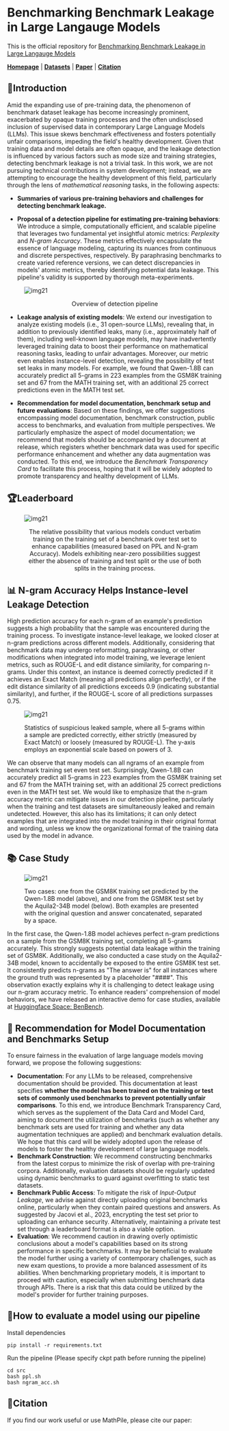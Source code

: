 # Benchmarking Benchmark Leakage in Large Langauge Models

This is the official repository for [Benchmarking Benchmark Leakage in Large Langauge Models]()

[**Homepage**](https://gair-nlp.github.io/benbench/) |
[**Datasets**](https://huggingface.co/datasets/GAIR/MathPile) | 
[**Paper**](https://huggingface.co/papers/) | 
[**Citation**](https://github.com/GAIR-NLP/MathPile?tab=readme-ov-file#citation)







## 🚀Introduction

Amid the expanding use of pre-training data, the phenomenon of benchmark dataset leakage has become increasingly prominent, exacerbated by opaque training processes and the often undisclosed inclusion of supervised data in contemporary Large Language Models (LLMs). This issue skews benchmark effectiveness and fosters potentially unfair comparisons, impeding the field's healthy development.  Given that training data and model details are often opaque, and the leakage detection is influenced by various factors such as mode size and training strategies, detecting benchmark leakage is not a trivial task. In this work, we are not pursuing technical contributions in system development; instead, we are attempting to encourage the healthy development of this field, particularly through the lens of *mathematical reasoning* tasks, in the following aspects:



- **Summaries of various pre-training behaviors and challenges for detecting benchmark leakage.**

- **Proposal of a detection pipeline for estimating pre-training behaviors**: We introduce a simple, computationally efficient, and scalable pipeline that leverages two fundamental yet insightful atomic metrics: *Perplexity* and *N-gram Accuracy*. These metrics effectively encapsulate the essence of language modeling, capturing its nuances from continuous and discrete perspectives, respectively. By paraphrasing benchmarks to create varied reference versions, we can detect discrepancies in models' atomic metrics, thereby identifying potential data leakage. This pipeline's validity is supported by thorough meta-experiments.


<figure >
<img src="static/images/detection-pipeline.png"  alt="img21"/>
<figcaption>
<center><p>Overview of detection pipeline</p></center>
</figcaption>            
</figure>

- **Leakage analysis of existing models**: We extend our investigation to analyze existing models (i.e., 31 open-source LLMs), revealing that, in addition to previously identified leaks, many (i.e., approximately half of them), including well-known language models, may have inadvertently leveraged training data to boost their performance on mathematical reasoning tasks, leading to unfair advantages. Moreover, our metric even enables instance-level detection, revealing the possibility of test set leaks in many models. For example, we found that Qwen-1.8B can accurately predict all 5-grams in 223 examples from the GSM8K training set and 67 from the MATH training set, with an additional 25 correct predictions even in the MATH test set.

- **Recommendation for model documentation, benchmark setup and future evaluations**: Based on these findings, we offer suggestions encompassing model documentation, benchmark construction, public access to benchmarks, and evaluation from multiple perspectives. We particularly emphasize the aspect of model documentation; we recommend that models should be accompanied by a document at release, which registers whether benchmark data was used for specific performance enhancement and whether any data augmentation was conducted. To this end, we introduce the *Benchmark Transparency Card* to facilitate this process, hoping that it will be widely adopted to promote transparency and healthy development of LLMs.



## 🏆Leaderboard

<figure >
  <img src="static/images/benbench-leaderboard.png"  alt="img21"/>
  <figcaption>
    <center><p>The relative possibility that various models conduct verbatim training on the training set of a benchmark over test set to enhance capabilities (measured based on PPL and N-gram Accuracy). Models exhibiting near-zero possibilities suggest either the absence of training and test split or the use of both splits in the training process.</p></center>
  </figcaption>           
</figure>


## 📊 N-gram Accuracy Helps Instance-level Leakage Detection



High prediction accuracy for each n-gram of an example's prediction suggests a high probability that the sample was encountered during the training process. To investigate instance-level leakage, we looked closer at n-gram predictions across different models. Additionally, considering that benchmark data may undergo reformatting, paraphrasing, or other modifications when integrated into model training, we leverage lenient metrics, such as ROUGE-L and edit distance similarity, for comparing n-grams. Under this context, an instance is deemed correctly predicted if it achieves an Exact Match (meaning all predictions align perfectly), or if the edit distance similarity of all predictions exceeds 0.9 (indicating substantial similarity), and further, if the ROUGE-L score of all predictions surpasses 0.75.


<figure >
  <img src="static/images/instance-level-leakage.png"  alt="img21"/>
  <figcaption>
    <p>Statistics of suspicious leaked sample, where all 5-grams within a sample are predicted correctly, either strictly (measured by Exact Match) or loosely (measured by ROUGE-L). The y-axis employs an exponential scale based on powers of 3.</p>
  </figcaption>           
</figure>


We can observe that many models can all ngrams of an example from benchmark training set even test set. Surprisingly, Qwen-1.8B can  accurately predict all 5-grams in 223 examples from the GSM8K training set and 67 from the MATH training set, with an additional 25 correct predictions even in the MATH test set. We would like to emphasize that the n-gram accuracy metric can mitigate issues in our detection pipeline, particularly when the training and test datasets are simultaneously leaked and remain undetected. However, this also has its limitations; it can only detect examples that are integrated into the model training in their original format and wording, unless we know the organizational format of the training data used by the model in advance.



## 📚 Case Study

<figure >
  <img src="static/images/case_study.png"  alt="img21"/>
  <figcaption>
    <p>Two cases: one from the GSM8K training set predicted by the Qwen-1.8B model (above), and one from the GSM8K test set by the Aquila2-34B model (below). Both examples are presented with the original question and answer concatenated, separated by a space.</p>
  </figcaption>           
</figure>



In the first case, the Qwen-1.8B model achieves perfect n-gram predictions on a sample from the GSM8K training set, completing all 5-grams accurately. This strongly suggests potential data leakage within the training set of GSM8K. Additionally, we also conducted a case study on the Aquila2-34B model, known to accidentally be exposed to the entire GSM8K test set. It consistently predicts n-grams as  "The answer is" for all instances where the ground truth was represented by a placeholder "####". This observation exactly explains why it is challenging to detect  leakage using our n-gram accuracy metric. To enhance readers' comprehension of model behaviors, we have released an interactive demo for case studies, available at <a href="https://huggingface.co/spaces/GAIR/BenBench">Huggingface Space: BenBench</a>.




## 📃 Recommendation for Model Documentation and Benchmarks Setup

To ensure fairness in the evaluation of large language models moving forward, we propose the following suggestions:

- **Documentation**: For any LLMs to be released, comprehensive documentation should be provided. This documentation at least specifies **whether the model has been trained on the training or test sets of commonly used benchmarks to prevent potentially unfair comparisons**. To this end, we introduce Benchmark Transparency Card, which serves as the supplement of the Data Card and Model Card, aiming to document the utilization of benchmarks (such as whether any benchmark sets are used for training and whether any data augmentation techniques are applied) and benchmark evaluation details. We hope that this card will be widely adopted upon the release of models to foster the healthy development of large language models.
- **Benchmark Construction**: We recommend constructing benchmarks from the latest corpus to minimize the risk of overlap with pre-training corpora. Additionally, evaluation datasets should be regularly updated using dynamic benchmarks to guard against overfitting to static test datasets. 
- **Benchmark Public Access**: To mitigate the risk of *Input-Output Leakage*, we advise against directly uploading original benchmarks online, particularly when they contain paired questions and answers. As suggested by Jacovi et al., 2023, encrypting the test set prior to uploading can enhance security. Alternatively, maintaining a private test set through a leaderboard format is also a viable option. 
- **Evaluation**: We recommend caution in drawing overly optimistic conclusions about a model's capabilities based on its strong performance in specific benchmarks. It may be beneficial to evaluate the model further using a variety of contemporary challenges, such as new exam questions, to provide a more balanced assessment of its abilities. When benchmarking proprietary models, it is important to proceed with caution, especially when submitting benchmark data through APIs. There is a risk that this data could be utilized by the model's provider for further training purposes.



## 🌴How to evaluate a model using our pipeline

Install dependencies

```
pip install -r requirements.txt
```


Run the pipeline (Please specify ckpt path before running the pipeline)

```
cd src
bash ppl.sh
bash ngram_acc.sh
```


## 🥳Citation

If you find our work useful or use MathPile, please cite our paper:

```


```